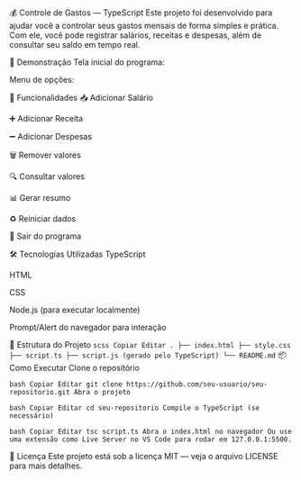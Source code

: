 💰 Controle de Gastos — TypeScript
Este projeto foi desenvolvido para ajudar você a controlar seus gastos mensais de forma simples e prática.
Com ele, você pode registrar salários, receitas e despesas, além de consultar seu saldo em tempo real.

📸 Demonstração
Tela inicial do programa:

Menu de opções:

🚀 Funcionalidades
📥 Adicionar Salário

➕ Adicionar Receita

➖ Adicionar Despesas

🗑 Remover valores

🔍 Consultar valores

📊 Gerar resumo

♻ Reiniciar dados

🚪 Sair do programa

🛠 Tecnologias Utilizadas
TypeScript

HTML

CSS

Node.js (para executar localmente)

Prompt/Alert do navegador para interação

📂 Estrutura do Projeto
``scss
Copiar
Editar
.
├── index.html
├── style.css
├── script.ts
├── script.js (gerado pelo TypeScript)
└── README.md``
📦 Como Executar
Clone o repositório

``bash
Copiar
Editar
git clone https://github.com/seu-usuario/seu-repositorio.git
Abra o projeto ``

``bash
Copiar
Editar
cd seu-repositorio
Compile o TypeScript (se necessário)``

``bash
Copiar
Editar
tsc script.ts
Abra o index.html no navegador
Ou use uma extensão como Live Server no VS Code para rodar em 127.0.0.1:5500. ``

📜 Licença
Este projeto está sob a licença MIT — veja o arquivo LICENSE para mais detalhes.
